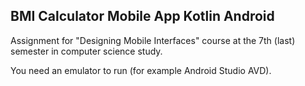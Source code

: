 ## BMI Calculator Mobile App Kotlin Android

Assignment for "Designing Mobile Interfaces" course at the 7th (last) semester in computer science study.

You need an emulator to run (for example Android Studio AVD).
